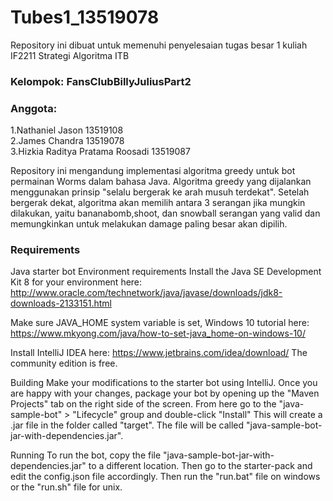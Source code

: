 # Tubes1_13519078

Repository ini dibuat untuk memenuhi penyelesaian tugas besar 1 kuliah IF2211 Strategi Algoritma ITB

### Kelompok: FansClubBillyJuliusPart2
### Anggota: 
1.Nathaniel Jason 13519108<br/>
2.James Chandra 13519078<br/>
3.Hizkia Raditya Pratama Roosadi 13519087<br/>

Repository ini mengandung implementasi algoritma greedy untuk bot permainan Worms dalam bahasa Java.
Algoritma greedy yang dijalankan menggunakan prinsip "selalu bergerak ke arah musuh terdekat". Setelah
bergerak dekat, algoritma akan memilih antara 3 serangan jika mungkin dilakukan, yaitu bananabomb,shoot, dan snowball
serangan yang valid dan memungkinkan untuk melakukan damage paling besar akan dipilih.<br/>


### Requirements
Java starter bot
Environment requirements
Install the Java SE Development Kit 8 for your environment here: http://www.oracle.com/technetwork/java/javase/downloads/jdk8-downloads-2133151.html

Make sure JAVA_HOME system variable is set, Windows 10 tutorial here: https://www.mkyong.com/java/how-to-set-java_home-on-windows-10/

Install IntelliJ IDEA here: https://www.jetbrains.com/idea/download/ The community edition is free.

Building
Make your modifications to the starter bot using IntelliJ. Once you are happy with your changes, package your bot by opening up the "Maven Projects" tab on the right side of the screen. From here go to the "java-sample-bot" > "Lifecycle" group and double-click "Install" This will create a .jar file in the folder called "target". The file will be called "java-sample-bot-jar-with-dependencies.jar".

Running
To run the bot, copy the file "java-sample-bot-jar-with-dependencies.jar" to a different location. Then go to the starter-pack and edit the config.json file accordingly. Then run the "run.bat" file on windows or the "run.sh" file for unix.








